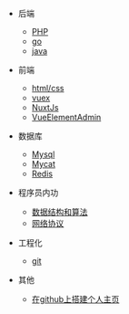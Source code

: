 * 后端
  * [PHP](note/PHP.md)
  * [go](note/Golang.md)
  * [java](note/java.md)
  
* 前端
  * [html/css](note/HtmlCss.md)
  * [vuex](note/Vuex.md)
  * [NuxtJs](note/NuxtJs.md)
  * [VueElementAdmin](note/VueElementAdmin.md)

* 数据库
  * [Mysql](note/Mysql.md)
  * [Mycat](note/MyCat.md)
  * [Redis](note/Redis.md)

* 程序员内功
  * [数据结构和算法](DataStructureAndAlgorithms.md)
  * [网络协议](NetworkingProtocol.md)

* 工程化
  * [git](note/git.md)

* 其他
  * [在github上搭建个人主页](note/githubio.md)